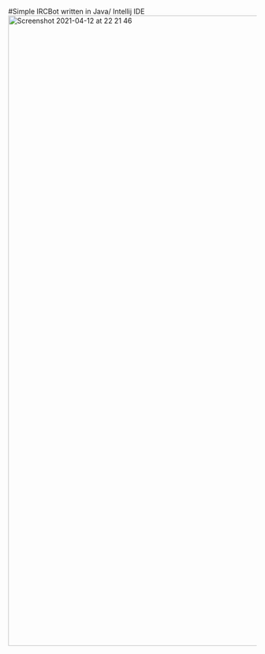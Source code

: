 #Simple IRCBot written in Java/ Intellij IDE
<img width="1280" alt="Screenshot 2021-04-12 at 22 21 46" src="https://user-images.githubusercontent.com/72106338/115122949-0cf4c280-9fbb-11eb-8c6c-04a7031bcfbc.PNG">
